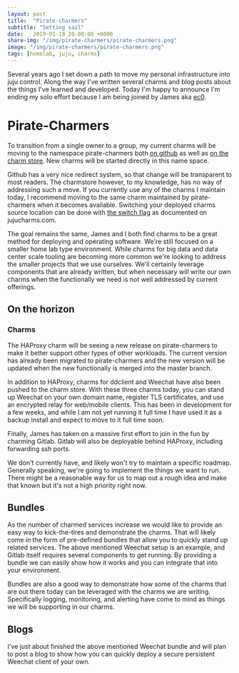 ```yaml
---
layout: post
title:  "Pirate-charmers"
subtitle: "Setting sail"
date:   2019-01-19 20:00:00 +0000
share-img: "/img/pirate-charmers/pirate-charmers.png"
image: "/img/pirate-charmers/pirate-charmers.png"
tags: [homelab, juju, charms]
---
```


Several years ago I set down a path to move my personal infrastructure into juju
control. Along the way I've written several charms and blog posts about the
things I've learned and developed. Today I'm happy to announce I'm
ending my solo effort because I am being joined by James aka [ec0][ec0-blog].

# Pirate-Charmers
To transition from a single owner to a group, my current charms will be moving to the 
namespace pirate-charmers both [on github][pirate-charmers-github] as well as 
[on the charm store][pirate-charmers-charmstore]. New charms will be started
directly in this name space.

Github has a very nice redirect system, so that change will be 
transparent to  most readers. The charmstore however, to my knowledge, has no way of addressing
such a move. If you currently use any of the charms I maintain today, I
recommend moving to the same charm maintained by pirate-charmers when it becomes
available. Switching your deployed charms source location can be done with 
[the switch flag][jujucharms-switch] as documented on jujucharms.com.

The goal remains the same, James and I both find charms to be a great method
for deploying and operating software. We're still focused on a smaller home lab type environment. 
While charms for big data and data center scale
tooling are becoming more common we're looking to address the smaller projects
that we use ourselves. We'll certainly leverage components that are already
written, but when necessary will write our own charms when the functionally we
need is not well addressed by current offerings.

## On the horizon
### Charms
The HAProxy charm will be seeing a new release on
pirate-charmers to make it better support other types of other workloads. The current
version has already been migrated to pirate-charmers and the new version will be
updated when the new functionally is merged into the master branch.

In addition to HAProxy, charms for ddclient and Weechat have also been pushed to the
charm store. With these three charms today, you can stand up Weechat on your own
domain name, register TLS certificates, and use an encrypted relay for
web/mobile clients. This has been in development for a few weeks, and while I am
not yet running it full time I have used it as a backup install and expect to
move to it full time soon.

Finally, James has taken on a massive first effort to join in the fun by
charming Gitlab. Gitlab will also be deployable behind HAProxy, including
forwarding ssh ports. 

We don't currently have, and likely won't try to maintain a specific roadmap.
Generally speaking, we're going to implement the things we want to run. There
might be a reasonable way for us to map out a rough idea and make that known but
it's not a high priority right now.

## Bundles
As the number of charmed services increase we would like to provide an easy way
to kick-the-tires and demonstrate the charms. That will likely come in the form
of pre-defined bundles that allow you to quickly stand up related services. The
above mentioned Weechat setup is an example, and Gitlab itself requires several
components to get running. By providing a bundle we can easily show how it works
and you can integrate that into your environment.

Bundles are also a good way to demonstrate how some of the charms that are out
there today can be leveraged with the charms we are writing. Specifically
logging, monitoring, and alerting have come to mind as things we will be
supporting in our charms.

## Blogs
I've just about finished the above mentioned Weechat bundle and will plan to
post a blog to show how you can quickly deploy a secure persistent Weechat client
of your own.

[ec0-blog]: ec0.io
[pirate-charmers-github]: https://github.com/pirate-charmers
[pirate-charmers-charmstore]: https://jujucharms.com/u/pirate-charmers/
[jujucharms-switch]: https://docs.jujucharms.com/2.4/en/developer-upgrade-charm
[haproxy-charm]: https://jujucharms.com/u/pirate-charmers/haproxy
